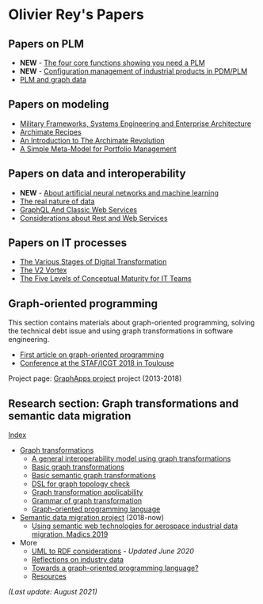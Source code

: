 # Olivier Rey's Papers

## Papers on PLM

* **NEW** - [The four core functions showing you need a PLM](articles/spreadsheet-and-PLM.md)
* **NEW** - [Configuration management of industrial products in PDM/PLM](articles/conf-mgt.md)
* [PLM and graph data](articles/about-plm.md)

## Papers on modeling

* [Military Frameworks, Systems Engineering and Enterprise Architecture](articles/mbse-vs-ea.md)
* [Archimate Recipes](articles/archimate-recipes.md)
* [An Introduction to The Archimate Revolution](articles/archimate-intro.md)
* [A Simple Meta-Model for Portfolio Management](articles/portfolio.md)

## Papers on data and interoperability

* **NEW** - [About artificial neural networks and machine learning](research/about-ml.md)
* [The real nature of data](articles/data-interop.md)
* [GraphQL And Classic Web Services](articles/graphql-web-services.md)
* [Considerations about Rest and Web Services](articles/about-rest.md)

## Papers on IT processes

* [The Various Stages of Digital Transformation](articles/various-stages.md)
* [The V2 Vortex](articles/the-v2-vortex.md)
* [The Five Levels of Conceptual Maturity for IT Teams](articles/five-levels.md)

## Graph-oriented programming

This section contains materials about graph-oriented programming, solving the technical debt issue and using graph transformations in software engineering.

  * [First article on graph-oriented programming](graph/first-article.md)
  * [Conference at the STAF/ICGT 2018 in Toulouse](graph/staf-icgt2018.md)

Project page: [GraphApps project](research/graphapps.md) project (2013-2018)

## Research section: Graph transformations and semantic data migration

[Index](research/index-research.md)

* [Graph transformations](research/graph-transfo.md)
    * [A general interoperability model using graph transformations](research/graph-interop.md)
    * [Basic graph transformations](research/basic-graph-transformations.md)
    * [Basic semantic graph transformations](research/basic-semantic-graph-transformations.md)
    * [DSL for graph topology check](research/DSL-for-graph-topology-checks.md)
    * [Graph transformation applicability](research/graph-transformation-applicability.md)
    * [Grammar of graph transformation](research/grammar-graph-transformation.md)
    * [Graph-oriented programming language](research/graph-oriented-pl.md)
* [Semantic data migration project](research/data-mig.md) (2018-now)
    * [Using semantic web technologies for aerospace industrial data migration, Madics 2019](research/data-mig.md#madics)
* More
    * [UML to RDF considerations](research/rdf-design-patterns.md) - *Updated June 2020*
    * [Reflections on industry data](research/industry-data.md)
    * [Towards a graph-oriented programming language?](research/graph-oriented-pl.md)
    * [Resources](research/resources.md)


*(Last update: August 2021)*


